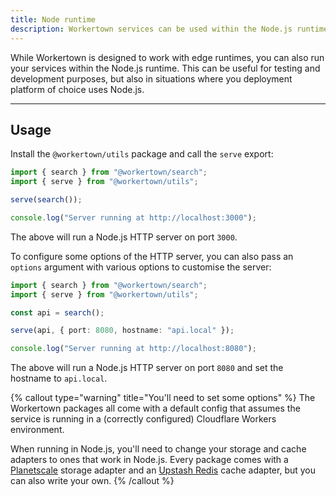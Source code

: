 ```yaml
---
title: Node runtime
description: Workertown services can be used within the Node.js runtime too.
---
```


While Workertown is designed to work with edge runtimes, you can also run your
services within the Node.js runtime. This can be useful for testing and
development purposes, but also in situations where you deployment platform of
choice uses Node.js.

---

## Usage

Install the `@workertown/utils` package and call the `serve` export:

```typescript
import { search } from "@workertown/search";
import { serve } from "@workertown/utils";

serve(search());

console.log("Server running at http://localhost:3000");
```

The above will run a Node.js HTTP server on port `3000`.

To configure some options of the HTTP server, you can also pass an `options`
argument with various options to customise the server:

```typescript
import { search } from "@workertown/search";
import { serve } from "@workertown/utils";

const api = search();

serve(api, { port: 8080, hostname: "api.local" });

console.log("Server running at http://localhost:8080");
```

The above will run a Node.js HTTP server on port `8080` and set the hostname to
`api.local`.

{% callout type="warning" title="You'll need to set some options" %}
The Workertown packages all come with a default config that assumes the service
is running in a (correctly configured) Cloudflare Workers environment.

When running in Node.js, you'll need to change your storage and cache adapters
to ones that work in Node.js. Every package comes with a [Planetscale]() storage
adapter and an [Upstash Redis]() cache adapter, but you can also write your own.
{% /callout %}
